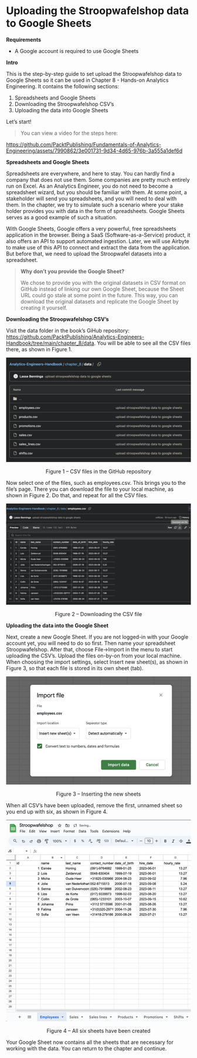 # Uploading the Stroopwafelshop data to Google Sheets

**Requirements**
- A Google account is required to use Google Sheets

**Intro**

This is the step-by-step guide to set upload the Stroopwafelshop data to Google Sheets so it
can be used in Chapter 8 - Hands-on Analytics Engineering. It contains the following
sections:

1. Spreadsheets and Google Sheets
2. Downloading the Stroopwafelshop CSV’s
3. Uploading the data into Google Sheets




Let’s start!

> You can view a video for the steps here:

https://github.com/PacktPublishing/Fundamentals-of-Analytics-Engineering/assets/7990862/3e001731-9d34-4d65-976b-3a555a1def6d

**Spreadsheets and Google Sheets**

Spreadsheets are everywhere, and here to stay. You can hardly find a company that does
not use them. Some companies are pretty much entirely run on Excel. As an Analytics
Engineer, you do not need to become a spreadsheet wizard, but you should be familiar with
them. At some point, a stakeholder will send you spreadsheets, and you will need to deal
with them. In the chapter, we try to simulate such a scenario where your stake holder
provides you with data in the form of spreadsheets. Google Sheets serves as a good
example of such a situation.

With Google Sheets, Google offers a very powerful, free spreadsheets application in the
browser. Being a SaaS (Software-as-a-Service) product, it also offers an API to support
automated ingestion. Later, we will use Airbyte to make use of this API to connect and
extract the data from the application. But before that, we need to upload the Stroopwafel
datasets into a spreadsheet.

> **Why don’t you provide the Google Sheet?**
>
>We chose to provide you with the original datasets in CSV format on GitHub instead of
linking our own Google Sheet, because the Sheet URL could go stale at some point in the
future. This way, you can download the original datasets and replicate the Google Sheet by
creating it yourself.

**Downloading the Stroopwafelshop CSV’s**

Visit the data folder in the book’s GiHub repository:
https://github.com/PacktPublishing/Analytics-Engineers-Handbook/tree/main/chapter_8/data. You will be able to see all the CSV files there, as
shown in Figure 1.

![Figure 1 – CSV files in the GitHub repository](images/gsheets/gsheets_figure_1.png)
<p align="center">Figure 1 – CSV files in the GitHub repository</p>

Now select one of the files, such as employees.csv. This brings you to the file’s page.
There you can download the file to your local machine, as shown in Figure 2. Do that, and
repeat for all the CSV files.


![Figure 2 – Downloading the CSV file](images/gsheets/gsheets_figure_2.png)
<p align="center">Figure 2 – Downloading the CSV file</p>

**Uploading the data into the Google Sheet**

Next, create a new Google Sheet. If you are not logged-in with your Google account yet, you
will need to do so first. Then name your spreadsheet Stroopwafelshop. After that, choose
File->Import in the menu to start uploading the CSV’s. Upload the files on-by-on from your
local machine. When choosing the import settings, select Insert new sheet(s), as shown
in Figure 3, so that each file is stored in its own sheet (tab).

![Figure 3 – Inserting the new sheets](images/gsheets/gsheets_figure_3.png)
<p align="center">Figure 3 – Inserting the new sheets</p>

When all CSV’s have been uploaded, remove the first, unnamed sheet so you end up with
six, as shown in Figure 4.

![Figure 4 – All six sheets have been created](images/gsheets/gsheets_figure_4.png)
<p align="center">Figure 4 – All six sheets have been created</p>

Your Google Sheet now contains all the sheets that are necessary for working with the data.
You can return to the chapter and continue.


